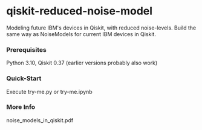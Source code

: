 # qiskit-reduced-noise-model
Modeling future IBM's devices in Qiskit, with reduced noise-levels. Build the same way as NoiseModels for current IBM devices in Qiskit.

### Prerequisites
Python 3.10, Qiskit 0.37 (earlier versions probably also work)

### Quick-Start
Execute try-me.py or try-me.ipynb

### More Info
noise_models_in_qiskit.pdf
